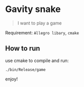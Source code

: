 # Gavity snake
>I want to play a game

Requirement: `Allegro libary`, `cmake`

## How to run
use cmake to compile and run:
```bash=
./bin/Release/game
```
enjoy!
